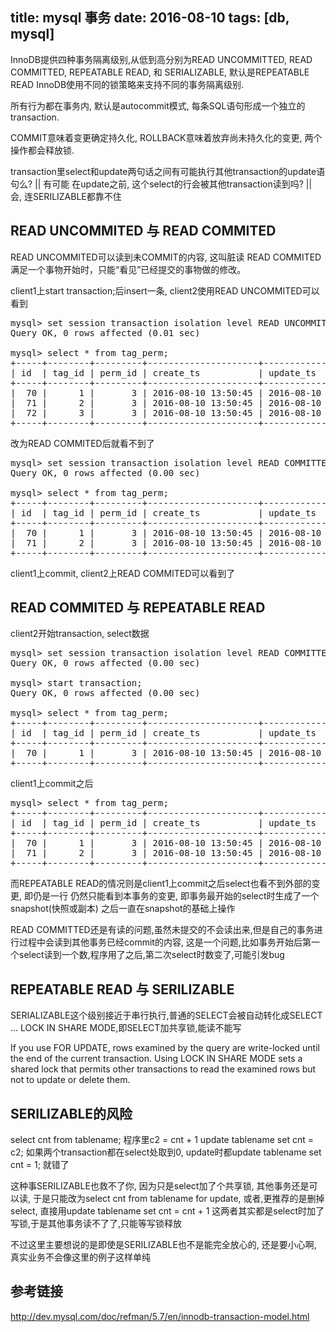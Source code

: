 title: mysql 事务
date: 2016-08-10
tags: [db, mysql]
---

InnoDB提供四种事务隔离级别,从低到高分别为READ UNCOMMITTED, READ COMMITTED, REPEATABLE READ, 和 SERIALIZABLE, 默认是REPEATABLE READ
InnoDB使用不同的锁策略来支持不同的事务隔离级别.

所有行为都在事务内, 默认是autocommit模式, 每条SQL语句形成一个独立的transaction.

COMMIT意味着变更确定持久化, ROLLBACK意味着放弃尚未持久化的变更, 两个操作都会释放锁.

transaction里select和update两句话之间有可能执行其他transaction的update语句么? || 有可能
在update之前, 这个select的行会被其他transaction读到吗? || 会, 连SERILIZABLE都靠不住

<!--more-->

## READ UNCOMMITED 与 READ COMMITED

READ UNCOMMITED可以读到未COMMIT的内容, 这叫脏读
READ COMMITED满足一个事物开始时，只能“看见”已经提交的事物做的修改。

client1上start transaction;后insert一条,
client2使用READ UNCOMMITED可以看到

<pre>
mysql> set session transaction isolation level READ UNCOMMITTED;
Query OK, 0 rows affected (0.01 sec)

mysql> select * from tag_perm;
+-----+--------+---------+---------------------+---------------------+
| id  | tag_id | perm_id | create_ts           | update_ts           |
+-----+--------+---------+---------------------+---------------------+
|  70 |      1 |       3 | 2016-08-10 13:50:45 | 2016-08-10 13:50:45 |
|  71 |      2 |       3 | 2016-08-10 13:50:45 | 2016-08-10 13:50:45 |
|  72 |      3 |       3 | 2016-08-10 13:50:45 | 2016-08-10 13:50:45 |
+-----+--------+---------+---------------------+---------------------+
</pre>

改为READ COMMITED后就看不到了

<pre>
mysql> set session transaction isolation level READ COMMITTED;
Query OK, 0 rows affected (0.00 sec)

mysql> select * from tag_perm;
+-----+--------+---------+---------------------+---------------------+
| id  | tag_id | perm_id | create_ts           | update_ts           |
+-----+--------+---------+---------------------+---------------------+
|  70 |      1 |       3 | 2016-08-10 13:50:45 | 2016-08-10 13:50:45 |
|  71 |      2 |       3 | 2016-08-10 13:50:45 | 2016-08-10 13:50:45 |
+-----+--------+---------+---------------------+---------------------+
</pre>

client1上commit,
client2上READ COMMITED可以看到了


## READ COMMITED 与 REPEATABLE READ


client2开始transaction, select数据
<pre>
mysql> set session transaction isolation level READ COMMITTED;
Query OK, 0 rows affected (0.00 sec)

mysql> start transaction;
Query OK, 0 rows affected (0.00 sec)

mysql> select * from tag_perm;
+-----+--------+---------+---------------------+---------------------+
| id  | tag_id | perm_id | create_ts           | update_ts           |
+-----+--------+---------+---------------------+---------------------+
|  70 |      1 |       3 | 2016-08-10 13:50:45 | 2016-08-10 13:50:45 |
+-----+--------+---------+---------------------+---------------------+
</pre>

client1上commit之后

<pre>
mysql> select * from tag_perm;
+-----+--------+---------+---------------------+---------------------+
| id  | tag_id | perm_id | create_ts           | update_ts           |
+-----+--------+---------+---------------------+---------------------+
|  70 |      1 |       3 | 2016-08-10 13:50:45 | 2016-08-10 13:50:45 |
|  71 |      2 |       3 | 2016-08-10 13:50:45 | 2016-08-10 13:50:45 |
+-----+--------+---------+---------------------+---------------------+
</pre>

而REPEATABLE READ的情况则是client1上commit之后select也看不到外部的变更, 即仍是一行
仍然只能看到本事务的变更, 即事务最开始的select时生成了一个snapshot(快照或副本)
之后一直在snapshot的基础上操作

READ COMMITTED还是有读的问题,虽然未提交的不会读出来,但是自己的事务进行过程中会读到其他事务已经commit的内容,
这是一个问题,比如事务开始后第一个select读到一个数,程序用了之后,第二次select时数变了,可能引发bug

## REPEATABLE READ 与 SERILIZABLE

SERIALIZABLE这个级别接近于串行执行,普通的SELECT会被自动转化成SELECT ... LOCK IN SHARE MODE,即SELECT加共享锁,能读不能写

If you use FOR UPDATE, rows examined by the query are write-locked until the end of the current transaction.
Using LOCK IN SHARE MODE sets a shared lock that permits other transactions to read the examined rows but not to update or delete them.

## SERILIZABLE的风险

select cnt from tablename;
程序里c2 = cnt + 1
update tablename set cnt = c2;
如果两个transaction都在select处取到0,
update时都update tablename set cnt = 1; 就错了

这种事SERILIZABLE也救不了你, 因为只是select加了个共享锁, 其他事务还是可以读,
于是只能改为select cnt from tablename for update,
或者,更推荐的是删掉select, 直接用update tablename set cnt = cnt + 1
这两者其实都是select时加了写锁,于是其他事务读不了了,只能等写锁释放

不过这里主要想说的是即使是SERILIZABLE也不是能完全放心的,
还是要小心啊, 真实业务不会像这里的例子这样单纯

## 参考链接
http://dev.mysql.com/doc/refman/5.7/en/innodb-transaction-model.html

